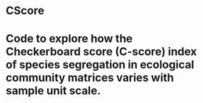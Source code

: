 # CScore
# Code to explore how the Checkerboard score (C-score) index of species segregation in ecological community matrices varies with sample unit scale.  
